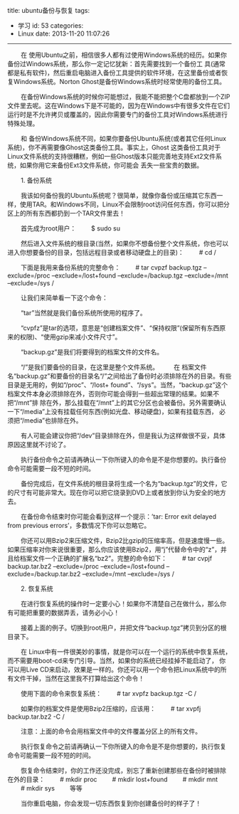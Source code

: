 title: ubuntu备份与恢复
tags:
  - 学习
id: 53
categories:
  - Linux
date: 2013-11-20 11:07:26
---

<span style="font-size:14px; margin-left:30px">在 使用Ubuntu之前，相信很多人都有过使用Windows系统的经历。如果你备份过Windows系统，那么你一定记忆犹新：首先需要找到一个备份工 具(通常都是私有软件)，然后重启电脑进入备份工具提供的软件环境，在这里备份或者恢复Windows系统。Norton Ghost是备份Windows系统时经常使用的备份工具。</span>

<span style="font-size:14px; margin-left:30px">在备份Windows系统的时候你可能想过，我能不能把整个C盘都放到一个ZIP文件里去呢。这在Windows下是不可能的，因为在Windows中有很多文件在它们运行时是不允许拷贝或覆盖的，因此你需要专门的备份工具对Windows系统进行特殊处理。</span>

<span style="font-size:14px; margin-left:30px">和 备份Windows系统不同，如果你要备份Ubuntu系统(或者其它任何Linux系统)，你不再需要像Ghost这类备份工具。事实上，Ghost 这类备份工具对于Linux文件系统的支持很糟糕，例如一些Ghost版本只能完善地支持Ext2文件系统，如果你用它来备份Ext3文件系统，你可能会 丢失一些宝贵的数据。</span>

<span style="font-size:14px; margin-left:30px">1\. 备份系统</span>

<span style="font-size:14px; margin-left:30px">我该如何备份我的Ubuntu系统呢？很简单，就像你备份或压缩其它东西一样，使用TAR。和Windows不同，Linux不会限制root访问任何东西，你可以把分区上的所有东西都扔到一个TAR文件里去！</span>

<span style="font-size:14px; margin-left:30px">首先成为root用户：</span>
<span style="font-size:14px; margin-left:30px">$ sudo su</span>

<span style="font-size:14px; margin-left:30px">然后进入文件系统的根目录(当然，如果你不想备份整个文件系统，你也可以进入你想要备份的目录，包括远程目录或者移动硬盘上的目录)：</span>
<span style="font-size:14px; margin-left:30px"># cd /</span>

<span style="font-size:14px; margin-left:30px">下面是我用来备份系统的完整命令：</span>
<span style="font-size:14px; margin-left:30px"># tar cvpzf backup.tgz –exclude=/proc –exclude=/lost+found –exclude=/backup.tgz –exclude=/mnt –exclude=/sys /</span>

<span style="font-size:14px; margin-left:30px">让我们来简单看一下这个命令：</span>

<span style="font-size:14px; margin-left:30px">“tar”当然就是我们备份系统所使用的程序了。</span>

<span style="font-size:14px; margin-left:30px">“cvpfz”是tar的选项，意思是“创建档案文件”、“保持权限”(保留所有东西原来的权限)、“使用gzip来减小文件尺寸”。</span>

<span style="font-size:14px; margin-left:30px">“backup.gz”是我们将要得到的档案文件的文件名。</span>

<span style="font-size:14px; margin-left:30px">“/”是我们要备份的目录，在这里是整个文件系统。</span>
<span style="font-size:14px; margin-left:30px">在 档案文件名“backup.gz”和要备份的目录名“/”之间给出了备份时必须排除在外的目录。有些目录是无用的，例如“/proc”、“/lost+ found”、“/sys”。当然，“backup.gz”这个档案文件本身必须排除在外，否则你可能会得到一些超出常理的结果。如果不把“/mnt”排 除在外，那么挂载在“/mnt”上的其它分区也会被备份。另外需要确认一下“/media”上没有挂载任何东西(例如光盘、移动硬盘)，如果有挂载东西， 必须把“/media”也排除在外。</span>

<span style="font-size:14px; margin-left:30px">有人可能会建议你把“/dev”目录排除在外，但是我认为这样做很不妥，具体原因这里就不讨论了。</span>

<span style="font-size:14px; margin-left:30px">执行备份命令之前请再确认一下你所键入的命令是不是你想要的。执行备份命令可能需要一段不短的时间。</span>

<span style="font-size:14px; margin-left:30px">备份完成后，在文件系统的根目录将生成一个名为“backup.tgz”的文件，它的尺寸有可能非常大。现在你可以把它烧录到DVD上或者放到你认为安全的地方去。</span>

<span style="font-size:14px; margin-left:30px">在备份命令结束时你可能会看到这样一个提示：’tar: Error exit delayed from previous errors’，多数情况下你可以忽略它。</span>

<span style="font-size:14px; margin-left:30px">你还可以用Bzip2来压缩文件，Bzip2比gzip的压缩率高，但是速度慢一些。如果压缩率对你来说很重要，那么你应该使用Bzip2，用“j”代替命令中的“z”，并且给档案文件一个正确的扩展名“bz2”。完整的命令如下：</span>
<span style="font-size:14px; margin-left:30px"># tar cvpjf backup.tar.bz2 –exclude=/proc –exclude=/lost+found –exclude=/backup.tar.bz2 –exclude=/mnt –exclude=/sys /</span>

<span style="font-size:14px; margin-left:30px">2\. 恢复系统</span>

<span style="font-size:14px; margin-left:30px">在进行恢复系统的操作时一定要小心！如果你不清楚自己在做什么，那么你有可能把重要的数据弄丢，请务必小心！</span>

<span style="font-size:14px; margin-left:30px">接着上面的例子。切换到root用户，并把文件“backup.tgz”拷贝到分区的根目录下。</span>

<span style="font-size:14px; margin-left:30px">在 Linux中有一件很美妙的事情，就是你可以在一个运行的系统中恢复系统，而不需要用boot-cd来专门引导。当然，如果你的系统已经挂掉不能启动了， 你可以用Live CD来启动，效果是一样的。你还可以用一个命令把Linux系统中的所有文件干掉，当然在这里我不打算给出这个命令！</span>

<span style="font-size:14px; margin-left:30px">使用下面的命令来恢复系统：</span>
<span style="font-size:14px; margin-left:30px"># tar xvpfz backup.tgz -C /</span>

<span style="font-size:14px; margin-left:30px">如果你的档案文件是使用Bzip2压缩的，应该用：</span>
<span style="font-size:14px; margin-left:30px"># tar xvpfj backup.tar.bz2 -C /</span>

<span style="font-size:14px; margin-left:30px">注意：上面的命令会用档案文件中的文件覆盖分区上的所有文件。</span>

<span style="font-size:14px; margin-left:30px">执行恢复命令之前请再确认一下你所键入的命令是不是你想要的，执行恢复命令可能需要一段不短的时间。</span>

<span style="font-size:14px; margin-left:30px">恢复命令结束时，你的工作还没完成，别忘了重新创建那些在备份时被排除在外的目录：</span>
<span style="font-size:14px; margin-left:30px"># mkdir proc</span>
<span style="font-size:14px; margin-left:30px"># mkdir lost+found</span>
<span style="font-size:14px; margin-left:30px"># mkdir mnt</span>
<span style="font-size:14px; margin-left:30px"># mkdir sys</span>
<span style="font-size:14px; margin-left:30px">等等</span>

<span style="font-size:14px; margin-left:30px">当你重启电脑，你会发现一切东西恢复到你创建备份时的样子了！</span>